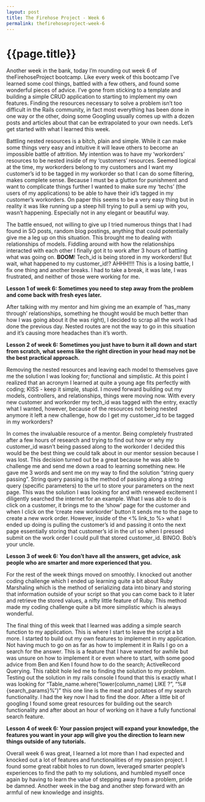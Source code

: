 ```yaml
---
layout: post
title: The Firehose Project - Week 6
permalink: thefirehoseproject-week-6
---
```


# {{page.title}}

Another week in the bank, today I’m rounding out week 6 of theFirehoseProject bootcamp. Like every week of this bootcamp I’ve learned some cool things, battled with a few others, and found some wonderful pieces of advice. I’ve gone from sticking to a template and building a simple CRUD application to starting to implement my own features. Finding the resources necessary to solve a problem isn’t too difficult in the Rails community, in fact most everything has been done in one way or the other, doing some Googling usually comes up with a dozen posts and articles about that can be extrapolated to your own needs. Let’s get started with what I learned this week.

Battling nested resources is a bitch, plain and simple. While it can make some things very easy and intuitive it will leave others to become an impossible battle of attrition. My intention was to have my ‘workorders’ resources to be nested inside of my ‘customers’ resources. Seemed logical at the time, my workorders belong to my customers and I want my customer’s id to be tagged in my workorder so that I can do some filtering, makes complete sense. Because I must be a glutton for punishment and want to complicate things further I wanted to make sure my ‘techs’ (the users of my applications) to be able to have their id’s tagged in my customer’s workorders. On paper this seems to be a very easy thing but in reality it was like running up a steep hill trying to pull a semi up with you, wasn’t happening. Especially not in any elegant or beautiful way.

The battle ensued, not willing to give up I tried numerous things that I had found in SO posts, random blog postings, anything that could potentially give me a leg up on this situation. This brought me to dealing with relationships of models. Fiddling around with how the relationships interacted with each other I finally got it to work after 3 hours of battling what was going on. **BOOM**! Tech_id is being stored in my workorders! But wait, what happened to my customer_id!? AHHH!!!! This is a losing battle, I fix one thing and another breaks. I had to take a break, it was late, I was frustrated, and neither of those were working for me.

**Lesson 1 of week 6: Sometimes you need to step away from the problem and come back with fresh eyes later.**

After talking with my mentor and him giving me an example of ‘has_many through’ relationships, something he thought would be much better than how I was going about it (he was right), I decided to scrap all the work I had done the previous day. Nested routes are not the way to go in this situation and it’s causing more headaches than it’s worth.

**Lesson 2 of week 6: Sometimes you just have to burn it all down and start from scratch, what seems like the right direction in your head may not be the best practical approach.**

Removing the nested resources and leaving each model to themselves gave me the solution I was looking for; functional and simplistic. At this point I realized that an acronym I learned at quite a young age fits perfectly with coding; KISS - keep it simple, stupid. I moved forward building out my models, controllers, and relationships, things were moving now. With every new customer and workorder my tech_id was tagged with the entry, exactly what I wanted, however, because of the resources not being nested anymore it left a new challenge, how do I get my customer_id to be tagged in my workorders?

In comes the invaluable resource of a mentor. Being completely frustrated after a few hours of research and trying to find out how or why my customer_id wasn’t being passed along to the workorder I decided this would be the best thing we could talk about in our mentor session because I was lost. This decision turned out be a great because he was able to challenge me and send me down a road to learning something new. He gave me 3 words and sent me on my way to find the solution “string query passing”. String query passing is the method of passing along a string query (specific parameters) to the url to store your parameters on the next page. This was the solution I was looking for and with renewed excitement I diligently searched the internet for an example. What I was able to do is click on a customer, it brings me to the ‘show’ page for the customer and when I click on the ‘create new workorder’ button it sends me to the page to create a new work order. However, inside of the <% link_to %> what I ended up doing is pulling the customer’s id and passing it onto the next page essentially storing that customer’s id in the url so when I pressed submit on the work order I could pull that stored customer_id. BINGO. Bob’s your uncle. <insert more colloquialisms about getting something right>

**Lesson 3 of week 6: You don’t have all the answers, get advice, ask people who are smarter and more experienced that you.**

For the rest of the week things moved on smoothly. I knocked out another coding challenge which I ended up learning quite a bit about Ruby Marshaling which is the method of serializing data into binary and storing that information outside of your script so that you can come back to it later and retrieve the stored values, a nifty little feature of Ruby. This method made my coding challenge quite a bit more simplistic which is always wonderful.

The final thing of this week that I learned was adding a simple search function to my application. This is where I start to leave the script a bit more. I started to build out my own features to implement in my application. Not having much to go on as far as how to implement it in Rails I go on a search for the answer. This is a feature that I have wanted for awhile but was unsure on how to implement it or even where to start, with some good advice from Ben and Ken I found how to do the search; ActiveRecord Querying. This rabbit hole led me to finding the solution to my problem. Testing out the solution in my rails console I found that this is exactly what I was looking for “Table_name.where(“lower(column_name) LIKE ?”, “%#{search_params}%”)” this one line is the meat and potatoes of my search functionality. I had the key now I had to find the door. After a little bit of googling I found some great resources for building out the search functionality and after about an hour of working on it have a fully functional search feature.

**Lesson 4 of week 6: Your passion project will expand your knowledge, the features you want in your app will give you the direction to learn new things outside of any tutorials.**

Overall week 6 was great, I learned a lot more than I had expected and knocked out a lot of features and functionalities of my passion project. I found some great rabbit holes to run down, leveraged smarter people’s experiences to find the path to my solutions, and humbled myself once again by having to learn the value of stepping away from a problem, pride be damned. Another week in the bag and another step forward with an armful of new knowledge and insights.
